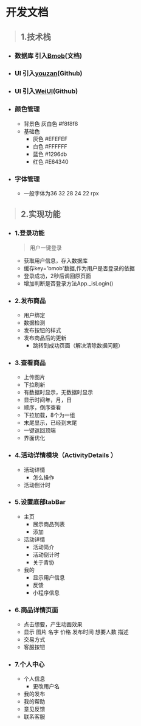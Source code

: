 # 开发文档
>## 1.技术栈
- ### 数据库 引入[Bmob](http://doc.bmob.cn/data/wechat_app_new/index.html)(文档)
- ### UI 引入[youzan](https://github.com/youzan/vant-weapp)(Github)
- ### UI 引入[WeiUI](https://github.com/Tencent/weui-wxss/)(Github)
- ### 颜色管理
   - 背景色 灰白色 #f8f8f8 
   - 基础色
      - 灰色 #EFEFEF
      - 白色 #FFFFFF
      - 蓝色 #1296db
      - 红色 #E64340
- ### 字体管理
   - 一般字体为36 32 28 24 22 rpx

>## 2.实现功能
- ### 1.登录功能
   > 用户一键登录
   - 获取用户信息，存入数据库
   - 缓存key='bmob'数据,作为用户是否登录的依据
   - 登录成功，2秒后调回原页面
   - 增加判断是否登录方法App._isLogin()
- ### 2.发布商品
   - 用户绑定
   - 数据检测
   - 发布按钮的样式
   - 发布商品后的更新
      - 跳转到成功页面（解决清除数据问题）

- ### 3.查看商品
   - 上传图片
   - 下拉刷新
   - 有数据时显示，无数据时显示
   - 显示时间年，月，日
   - 顺序，倒序查看
   - 下拉加载，8个为一组
   - 末尾显示，已经到末尾
   - 一键返回顶端
   - 界面优化

- ### 4.活动详情模块（ActivityDetails ）
   - 活动详情
      - 怎么操作
   - 活动倒计时

- ### 5.设置底部tabBar
   - 主页 
      - 展示商品列表
      - 添加
   - 活动详情
      - 活动简介
      - 活动倒计时
      - 关于青协
   - 我的
      - 显示用户信息
      - 反馈
      - 小程序信息
- ### 6.商品详情页面
   - 点击想要，产生动画效果
   - 显示 图片 名字 价格 发布时间 想要人数 描述
   - 交易方式
   - 客服按钮
- ### 7.个人中心
   - 个人信息
      - 更改用户名
   - 我的发布
   - 我的帮助
   - 意见反馈
   - 联系客服